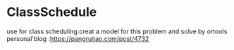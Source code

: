 # ClassSchedule
use for class scheduling.creat a model for this problem and solve by ortools
personal'blog :https://pangruitao.com/post/4732
